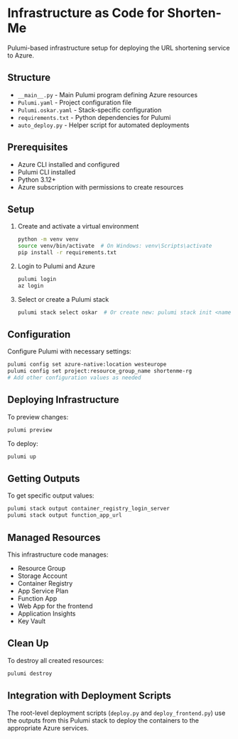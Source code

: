 # Infrastructure as Code for Shorten-Me

Pulumi-based infrastructure setup for deploying the URL shortening service to Azure.

## Structure

- `__main__.py` - Main Pulumi program defining Azure resources
- `Pulumi.yaml` - Project configuration file
- `Pulumi.oskar.yaml` - Stack-specific configuration
- `requirements.txt` - Python dependencies for Pulumi
- `auto_deploy.py` - Helper script for automated deployments

## Prerequisites

- Azure CLI installed and configured
- Pulumi CLI installed
- Python 3.12+
- Azure subscription with permissions to create resources

## Setup

1. Create and activate a virtual environment
   ```bash
   python -m venv venv
   source venv/bin/activate  # On Windows: venv\Scripts\activate
   pip install -r requirements.txt
   ```

2. Login to Pulumi and Azure
   ```bash
   pulumi login
   az login
   ```

3. Select or create a Pulumi stack
   ```bash
   pulumi stack select oskar  # Or create new: pulumi stack init <name>
   ```

## Configuration

Configure Pulumi with necessary settings:

```bash
pulumi config set azure-native:location westeurope
pulumi config set project:resource_group_name shortenme-rg
# Add other configuration values as needed
```

## Deploying Infrastructure

To preview changes:
```bash
pulumi preview
```

To deploy:
```bash
pulumi up
```

## Getting Outputs

To get specific output values:
```bash
pulumi stack output container_registry_login_server
pulumi stack output function_app_url
```

## Managed Resources

This infrastructure code manages:

- Resource Group
- Storage Account
- Container Registry
- App Service Plan
- Function App
- Web App for the frontend
- Application Insights
- Key Vault

## Clean Up

To destroy all created resources:
```bash
pulumi destroy
```

## Integration with Deployment Scripts

The root-level deployment scripts (`deploy.py` and `deploy_frontend.py`) use the outputs from this Pulumi stack to deploy the containers to the appropriate Azure services.